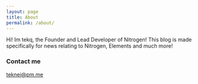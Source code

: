 ```yaml
---
layout: page
title: About
permalink: /about/
---
```


Hi! Im tekq, the Founder and Lead Developer of Nitrogen!
This blog is made specifically for news relating to Nitrogen, Elements and much more!

### Contact me

[teknei@pm.me](mailto:teknei@pm.me)

